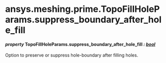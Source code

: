 <a id="ansys-meshing-prime-topofillholeparams-suppress-boundary-after-hole-fill"></a>

# ansys.meshing.prime.TopoFillHoleParams.suppress_boundary_after_hole_fill

<a id="ansys.meshing.prime.TopoFillHoleParams.suppress_boundary_after_hole_fill"></a>

#### *property* TopoFillHoleParams.suppress_boundary_after_hole_fill *: [bool](https://docs.python.org/3.11/library/functions.html#bool)*

Option to preserve or suppress hole-boundary after filling holes.

<!-- !! processed by numpydoc !! -->

